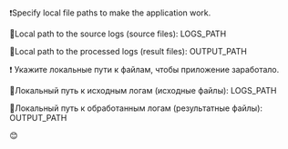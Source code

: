 ❗Specify local file paths to make the application work. 

📂Local path to the source logs (source files): LOGS_PATH

📂Local path to the processed logs (result files): OUTPUT_PATH


❗ Укажите локальные пути к файлам, чтобы приложение заработало. 

📂Локальный путь к исходным логам (исходные файлы): LOGS_PATH

📂Локальный путь к обработанным логам (результатные файлы): OUTPUT_PATH

😊

